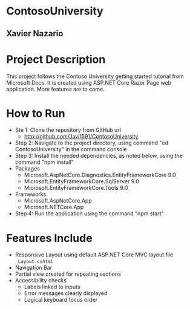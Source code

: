 # ContosoUniversity
## Xavier Nazario

# Project Description
This project follows the Contoso University getting started tutorial from Microsoft Docs. It is created using ASP.NET Core Razor Page web application. More features are to come.

# How to Run
- Ste 1: Clone the repository from GitHub url
  - http://github.com/Javi1591/ContosoUniversity
- Step 2: Navigate to the project directory, using command "cd ContosoUniversity" in the command console
-  Step 3: Install the needed dependencies, as noted below, using the command "npm install"
  - Packages
    - Microsoft.AspNetCore.Diagnostics.EntityFrameworkCore 9.0
    - Microsoft.EntityFrameworkCore.SqlServer 9.0
    - Microsoft.EntityFrameworkCore.Tools 9.0
  - Frameworks
    - Microsoft.AspNetCore.App
    - Microsoft.NETCore.App
- Step 4: Run the application using the command "npm start"

# Features Include
- Responsive Layout using default ASP.NET Core MVC layout file `_Layout.cshtml`
- Navigation Bar
- Partial view created for repeating sections
- Accessibility checks
  - Labels linked to inputs  
  - Error messages clearly displayed  
  - Logical keyboard focus order
